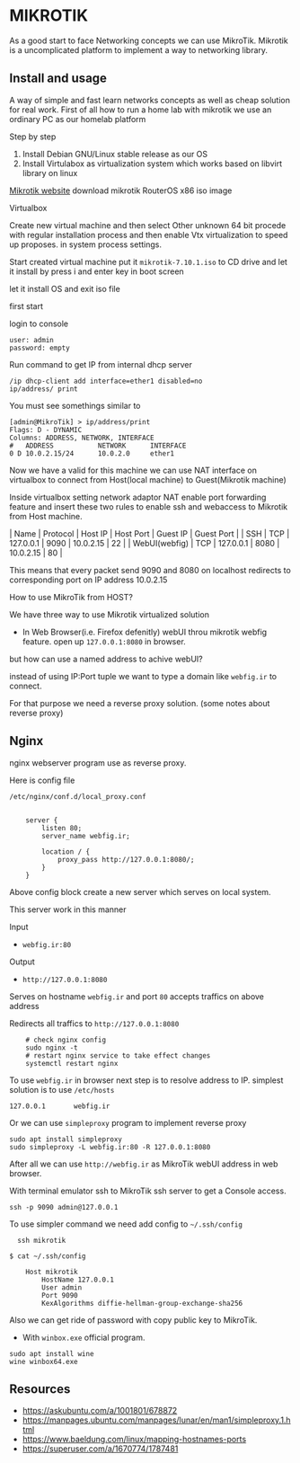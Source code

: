 # MIKROTIK

As a good start to face Networking concepts we can use MikroTik.
Mikrotik is a uncomplicated platform to implement a way to networking library.


## Install and usage

A way of simple and fast learn networks concepts as well as cheap solution for real work.
First of all how to run a home lab with mikrotik
we use an ordinary PC as our homelab platform

Step by step

1. Install Debian GNU/Linux stable release as our OS
2. Install Virtulabox as virtualization system which works based on libvirt library on linux

[Mikrotik website](https://mikrotik.com/)
download mikrotik RouterOS x86 iso image

Virtualbox

Create new virtual machine and then select Other unknown 64 bit
procede with regular installation process and then enable Vtx virtualization to speed up proposes.
in system process settings.

Start created virtual machine put it `mikrotik-7.10.1.iso` to CD drive and let it install by press i and enter key in boot screen

let it install OS and exit iso file

first start

login to console

    user: admin
    password: empty

Run command to get IP from internal dhcp server

    /ip dhcp-client add interface=ether1 disabled=no
    ip/address/ print

You must see somethings similar to

    [admin@MikroTik] > ip/address/print 
    Flags: D - DYNAMIC
    Columns: ADDRESS, NETWORK, INTERFACE
    #   ADDRESS           NETWORK      INTERFACE
    0 D 10.0.2.15/24      10.0.2.0     ether1 

Now we have a valid for this machine 
we can use NAT interface on virtualbox to connect from Host(local machine) to Guest(Mikrotik machine)

Inside virtualbox setting network adaptor NAT enable port forwarding feature and insert these two rules to enable ssh and webaccess to Mikrotik from Host machine.

| Name          | Protocol | Host IP   | Host Port | Guest IP  | Guest Port |
| SSH           | TCP      | 127.0.0.1 | 9090      | 10.0.2.15 | 22         |
| WebUI(webfig) | TCP      | 127.0.0.1 | 8080      | 10.0.2.15 | 80         |

This means that every packet send 9090 and 8080 on localhost redirects to corresponding port on IP address 10.0.2.15 



How to use MikroTik from HOST?

We have three way to use Mikrotik virtualized solution

* In Web Browser(i.e. Firefox defenitly) webUI throu mikrotik webfig feature.
open up `127.0.0.1:8080` in browser.

but how can use a named address to achive webUI?

instead of using IP:Port tuple we want to type a domain like `webfig.ir` to connect.

For that purpose we need a reverse proxy solution. (some notes about reverse proxy)


## Nginx

nginx webserver program use as reverse proxy.

Here is config file 

`/etc/nginx/conf.d/local_proxy.conf`

```

    server {
        listen 80;
        server_name webfig.ir;
    
        location / {
            proxy_pass http://127.0.0.1:8080/;
        }
    }

```

Above config block create a new server which serves on local system.


This server work in this manner

Input

* `webfig.ir:80`

Output

* `http://127.0.0.1:8080`

Serves on hostname `webfig.ir` and port `80`
accepts traffics on above address

Redirects all traffics to `http://127.0.0.1:8080`

```
    # check nginx config
    sudo nginx -t
    # restart nginx service to take effect changes
    systemctl restart nginx
```

To use `webfig.ir` in browser next step is to resolve address to IP.
simplest solution is to use `/etc/hosts`

`127.0.0.1       webfig.ir`

Or we can use `simpleproxy` program to implement reverse proxy

    sudo apt install simpleproxy
    sudo simpleproxy -L webfig.ir:80 -R 127.0.0.1:8080

After all we can use `http://webfig.ir` as MikroTik webUI address in web browser.


With terminal emulator ssh to MikroTik ssh server to get a Console access.

    ssh -p 9090 admin@127.0.0.1

    
To use simpler command we need add config to `~/.ssh/config`

      ssh mikrotik

```
$ cat ~/.ssh/config                                                                                              

    Host mikrotik                                                                                                
        HostName 127.0.0.1                                                                                           
        User admin                                                                                                   
        Port 9090                                                                                                    
        KexAlgorithms diffie-hellman-group-exchange-sha256 
```
        
Also we can get ride of password with copy public key to MikroTik.


* With `winbox.exe` official program.

```
sudo apt install wine
wine winbox64.exe
```



## Resources

* <https://askubuntu.com/a/1001801/678872>
* <https://manpages.ubuntu.com/manpages/lunar/en/man1/simpleproxy.1.html>
* <https://www.baeldung.com/linux/mapping-hostnames-ports>
* <https://superuser.com/a/1670774/1787481>
